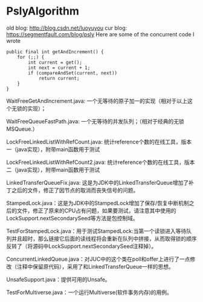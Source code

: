 # PslyAlgorithm
old blog: http://blog.csdn.net/luoyuyou
cur blog: https://segmentfault.com/blog/psly
Here are some of the concurrent code I wrote

    public final int getAndIncrement() {
        for (;;) {
            int current = get();
            int next = current + 1;
            if (compareAndSet(current, next))
                return current;
        }
    }
WaitFreeGetAndIncrement.java: 一个无等待的原子加一的实现（相对于以上这个无锁的实现）；

WaitFreeQueueFastPath.java: 一个无等待的并发队列；（相对于经典的无锁MSQueue.）

LockFreeLinkedListWithRefCount.java: 统计reference个数的在线工具，版本一（java实现），附带main函数用于测试

LockFreeLinkedListWithRefCount2.java: 统计reference个数的在线工具，版本二（java实现），附带main函数用于测试

LinkedTransferQueueFix.java: 这是为JDK中的LinkedTransferQueue增加了补丁之后的文件，修正了因节点的取消而丧失信号的问题。

StampedLock.java：这是为JDK中的StampedLock增加了保存/恢复中断机制之后的文件，修正了原来的CPU占有问题，如果要测试，请注意其中使用的LockSupport.nextSecondarySeed等方法是包控制域。

TestForStampedLock.java：用于测试StampedLock:当第一个读锁进入等待队列并且超时，那么链接它后面的读线程将会重新在队列中拼接，从而取得锁的顺序反转了（将源码中LockSupport.nextSecondarySeed注释掉）。

ConcurrentLinkedQueue.java：对JUC中的这个类在poll和offer上进行了一点修改（注释中保留原代码），采用了和LinkedTransferQueue一样的思想。

UnsafeSupport.java：提供可用的Unsafe。

TestForMultiverse.java：一个运行Multiverse(软件事务内存)的用例。


